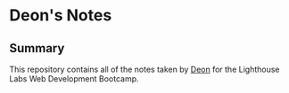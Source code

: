 # Deon's Notes
## Summary

This repository contains all of the notes taken by [Deon](https://github.com/DeonLeer/) for the Lighthouse Labs Web Development Bootcamp.